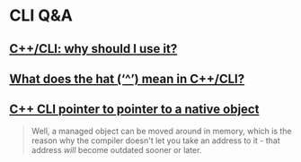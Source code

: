 # CLI Q&A

## [C++/CLI: why should I use it?](https://stackoverflow.com/questions/1933210/c-cli-why-should-i-use-it)

## [What does the hat (‘^’) mean in C++/CLI?](https://stackoverflow.com/questions/202463/what-does-the-caret-mean-in-c-cli)

## [C++ CLI pointer to pointer to a native object](https://stackoverflow.com/questions/38246167/c-cli-pointer-to-pointer-to-a-native-object)

> Well, a managed object can be moved around in memory, which is the reason why the compiler doesn't let you take an address to it - that address *will* become outdated sooner or later.

